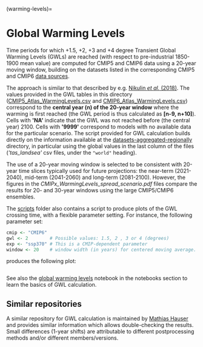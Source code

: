 (warming-levels)=
# Global Warming Levels 

Time periods for which +1.5, +2, +3 and +4 degree Transient Global Warming Levels (GWLs) are reached (with respect to pre-industrial 1850-1900 mean value) are computed for CMIP5 and CMIP6 data using a 20-year moving window, building on the datasets listed in the corresponding CMIP5 and CMIP6 [data sources](data-sources). 

The approach is similar to that described by e.g. [Nikulin *et al.* (2018)](https://doi.org/10.1088/1748-9326/aab1b1). The values provided in the GWL tables in this directory ([CMIP5_Atlas_WarmingLevels.csv](CMIP5_Atlas_WarmingLevels.csv) and [CMIP6_Atlas_WarmingLevels.csv](CMIP6_Atlas_WarmingLevels.csv)) correspond to the **central year (n) of the 20-year window** where the warming is first reached (the GWL period is thus calculated as **[n-9, n+10]**). Cells with **'NA'** indicate that the GWL was not reached before (the central year) 2100. Cells with **'9999'** correspond to models with no available data for the particular scenario. The script provided for GWL calculation builds directly on the information available at the [datasets-aggregated-regionally](datasets-aggregated-regionally) directory, in particular using the global values in the last column of the files (*'tas_landsea'* csv files, under the `"world"` heading).

The use of a 20-year moving window is selected to be consistent with 20-year time slices typically used for future projections: the near-term (2021-2040), mid-term (2041-2060) and long-term (2081-2100). However, the figures in the *CMIPx_WarmingLevels_spread_scenario.pdf* files compare the results for 20- and 30-year windows using the large CMIP5/CMIP6 ensembles. 

The [scripts](./scripts) folder also contains a script to produce plots of the GWL crossing time, with a flexible parameter setting. For instance, the following parameter set:
```R
cmip <- "CMIP6"
gwl <- 2        # Possible values: 1.5, 2 , 3 or 4 (degrees)
exp <- "ssp370" # This is a CMIP-dependent parameter
window <- 20    # window width (in years) for centered moving average.
```
produces the following plot:

<p align="center">
  <img src="CMIP6_GWL_2degC_SSP370.png" alt="" width="" />
</p>

See also the [global warming levels](global-warming-levels_R) notebook in the notebooks section to learn the basics of GWL calculation.

## Similar repositories

A similar repository for GWL calculation is maintained by [Mathias Hauser](https://github.com/mathause/cmip_warming_levels) and provides similar information which allows double-checking the results. Small differences (1-year shifts) are attributable to different postprocessing methods and/or different members/versions.
